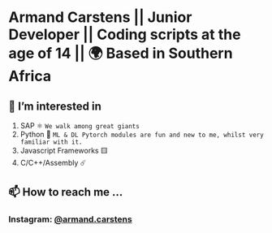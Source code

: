 # Armand Carstens || Junior Developer || Coding scripts at the age of 14 || 🌍 Based in Southern Africa

## 👀 I’m interested in 

  1. SAP ⚛️
     `We walk among great giants`
  2. Python 🐍
     `ML & DL Pytorch modules are fun and new to me, whilst very familiar with it.` 
  3. Javascript Frameworks 🟨
  4. C/C++/Assembly ☄️
  


## 📫 How to reach me ...
### Instagram: [@armand.carstens](https://www.instagram.com/armand.carstens/)
